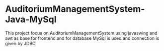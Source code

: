 # AuditoriumManagementSystem-Java-MySql
 This project focus on AuditoriumManagementSystem using javaswing and awt as base for frontend and for database MySql is used and connection is given by JDBC
